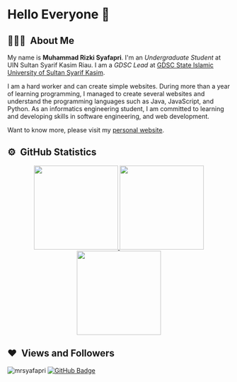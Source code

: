 # Hello Everyone 👋

## 👨🏻‍💻 &nbsp;About Me
My name is **Muhammad Rizki Syafapri**. I'm an *Undergraduate Student* at UIN Sultan Syarif Kasim Riau. I am a *GDSC Lead* at [GDSC State Islamic University of Sultan Syarif Kasim](https://gdsc.community.dev/state-islamic-university-of-sultan-syarif-kasim/).

I am a hard worker and can create simple websites. During more than a year of learning programming, I managed to create several websites and understand the programming languages such as Java, JavaScript, and Python. As an informatics engineering student, I am committed to learning and developing skills in software engineering, and web development.

Want to know more, please visit my [personal website](https://mrsyafapri.github.io/).

## ⚙️ &nbsp;GitHub Statistics
<p align="center">
<a href="https://github.com/mrsyafapri">
  <img height="190em" src="https://github-readme-stats-eight-theta.vercel.app/api?username=mrsyafapri&show_icons=true&theme=tokyonight&include_all_commits=true&count_private=true"/>
  <img height="190em" src="https://github-readme-stats-eight-theta.vercel.app/api/top-langs/?username=mrsyafapri&layout=compact&langs_count=8&theme=tokyonight"/>
  <img height="190em" src="https://github-readme-streak-stats.herokuapp.com/?user=mrsyafapri&theme=tokyonight">
</a>
</p>

## ❤ &nbsp;Views and Followers
<p align="left">
  <img src="https://komarev.com/ghpvc/?username=mrsyafapri&label=Profile%20views&color=0e75b6&style=flat" alt="mrsyafapri" />
  <a href="https://github.com/mrsyafapri?tab=followers">
    <img src="https://img.shields.io/github/followers/mrsyafapri?label=Followers&style=social" alt="GitHub Badge">
  </a>
</p>
